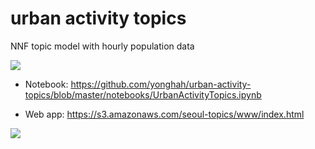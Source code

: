 urban activity topics
==============================

NNF topic model with hourly population data

![](https://github.com/yonghah/urban-activity-topics/blob/master/reports/figures/topics.svg)

* Notebook:
https://github.com/yonghah/urban-activity-topics/blob/master/notebooks/UrbanActivityTopics.ipynb

* Web app:
https://s3.amazonaws.com/seoul-topics/www/index.html


![](https://github.com/yonghah/urban-activity-topics/blob/master/reports/figures/screentshot0.png)
